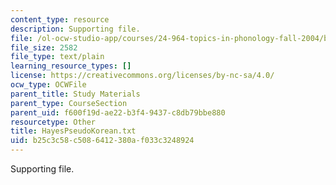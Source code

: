 ```yaml
---
content_type: resource
description: Supporting file.
file: /ol-ocw-studio-app/courses/24-964-topics-in-phonology-fall-2004/b25c3c58c5086412380af033c3248924_HayesPseudoKorean.txt
file_size: 2582
file_type: text/plain
learning_resource_types: []
license: https://creativecommons.org/licenses/by-nc-sa/4.0/
ocw_type: OCWFile
parent_title: Study Materials
parent_type: CourseSection
parent_uid: f600f19d-ae22-b3f4-9437-c8db79bbe880
resourcetype: Other
title: HayesPseudoKorean.txt
uid: b25c3c58-c508-6412-380a-f033c3248924
---
```

Supporting file.